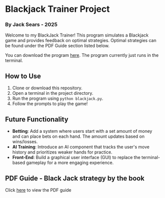 # Blackjack Trainer Project  
### By Jack Sears - 2025

Welcome to my BlackJack Trainer! This program simulates a Blackjack game and provides feedback on optimal strategies.
Optimal strategies can be found under the PDF Guide section listed below.

You can download the program [here](https://github.com/jack-sears/blackjack/blob/main/dist/21-v1.exe). The program currently just runs in the terminal.

## How to Use
1. Clone or download this repository.
2. Open a terminal in the project directory.
3. Run the program using `python blackjack.py`.
4. Follow the prompts to play the game!

## Future Functionality
- **Betting**: Add a system where users start with a set amount of money and can place bets on each hand. The amount updates based on wins/losses.
- **AI Training**: Introduce an AI component that tracks the user's move history and prioritizes weaker hands for practice.
- **Front-End**: Build a graphical user interface (GUI) to replace the terminal-based gameplay for a more engaging experience.

## PDF Guide - Black Jack strategy by the book
Click [here](https://github.com/jack-sears/blackjack/blob/main/graphics/H17-Basic-Strategy.pdf) to view the PDF guide
